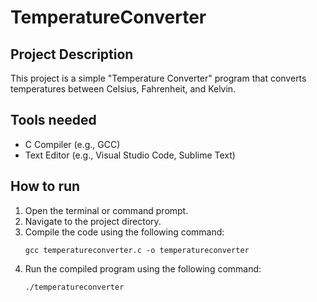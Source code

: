 # TemperatureConverter

## Project Description

This project is a simple "Temperature Converter" program that converts temperatures between Celsius, Fahrenheit, and Kelvin.

## Tools needed

- C Compiler (e.g., GCC)
- Text Editor (e.g., Visual Studio Code, Sublime Text)

## How to run

1. Open the terminal or command prompt.
2. Navigate to the project directory.
3. Compile the code using the following command:
   ```
   gcc temperatureconverter.c -o temperatureconverter
   ```
4. Run the compiled program using the following command:
   ```
   ./temperatureconverter
   ```
